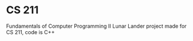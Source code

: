 # CS 211
 Fundamentals of Computer Programming II
Lunar Lander project made for CS 211, code is C++
